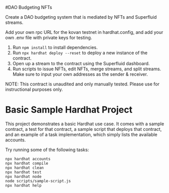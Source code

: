 #DAO Budgeting NFTs

Create a DAO budgeting system that is mediated by NFTs and Superfluid streams.

Add your own rpc URL for the kovan testnet in hardhat.config, and add your own .env file with private keys for testing.

1) Run ```npm install``` to install dependencies.
2) Run ```npx hardhat deploy --reset``` to deploy a new instance of the contract.
3) Open up a stream to the contract using the Superfluid dashboard.
4) Run scripts to issue NFTs, edit NFTs, merge streams, and split streams. Make sure to input your own addresses as the sender & receiver.

NOTE: This contract is unaudited and only manually tested. Please use for instructional purposes only. 


# Basic Sample Hardhat Project

This project demonstrates a basic Hardhat use case. It comes with a sample contract, a test for that contract, a sample script that deploys that contract, and an example of a task implementation, which simply lists the available accounts.

Try running some of the following tasks:

```shell
npx hardhat accounts
npx hardhat compile
npx hardhat clean
npx hardhat test
npx hardhat node
node scripts/sample-script.js
npx hardhat help
```
